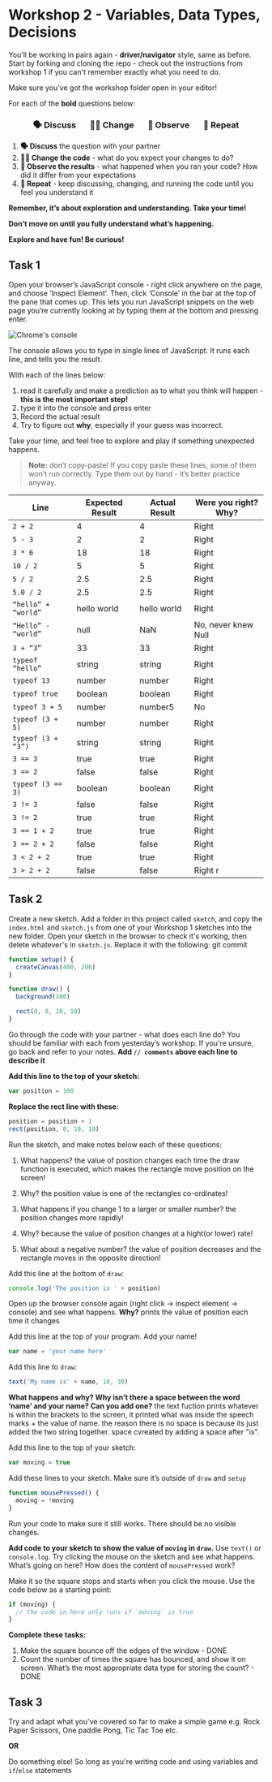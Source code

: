 # Workshop 2 - Variables, Data Types, Decisions

You’ll be working in pairs again - **driver/navigator** style, same as before.
Start by forking and cloning the repo - check out the instructions from workshop
1 if you can't remember exactly what you need to do.

Make sure you’ve got the workshop folder open in your editor!

For each of the **bold** questions below:

<h3 align="center">
  🗣 Discuss &nbsp;&nbsp;&nbsp;&nbsp;&nbsp;
  👩‍💻 Change &nbsp;&nbsp;&nbsp;&nbsp;&nbsp;
  👀 Observe &nbsp;&nbsp;&nbsp;&nbsp;&nbsp;
  🔄 Repeat
</h3>

1. **🗣 Discuss** the question with your partner
2. **👩‍💻 Change the code** - what do you expect your changes to do?
3. **👀 Observe the results** - what happened when you ran your code? How did it
   differ from your expectations
4. **🔄 Repeat** - keep discussing, changing, and running the code until you
   feel you understand it

**Remember, it’s about exploration and understanding. Take your time!**

**Don’t move on until you fully understand what’s happening.**

**Explore and have fun! Be curious!**

## Task 1

Open your browser’s JavaScript console - right click anywhere on the page, and
choose ‘Inspect Element’. Then, click ‘Console’ in the bar at the top of the
pane that comes up. This lets you run JavaScript snippets on the web page you’re
currently looking at by typing them at the bottom and pressing enter.

![Chrome's console](./img/console.png)

The console allows you to type in single lines of JavaScript. It runs each line,
and tells you the result.

With each of the lines below:

1. read it carefully and make a prediction as to what you think will happen -
   **this is the most important step!**
2. type it into the console and press enter
3. Record the actual result
4. Try to figure out **why**, especially if your guess was incorrect.

Take your time, and feel free to explore and play if something unexpected
happens.

> **Note:** don’t copy-paste! If you copy paste these lines, some of them won’t
> run correctly. Type them out by hand - it’s better practice anyway.

| Line                | Expected Result | Actual Result | Were you right? Why? |
| ------------------- | --------------- | ------------- | -------------------- |
| `2 + 2`             |     4           |       4       |    Right             |
| `5 - 3`             |      2          |        2      |    Right             |
| `3 * 6`             |       18        |        18     |    Right             |
| `10 / 2`            |         5       |           5   |    Right             |
| `5 / 2`             |        2.5      |          2.5  |    Right             |
| `5.0 / 2`           |   2.5           |     2.5       |    Right             |
| `“hello” + “world”` |  hello world    |hello world    |    Right             |
| `“Hello” - “world”` |        null     |    NaN        | No, never knew Null  |
| `3 + “3”`           |      33         |       33      |   Right              |
| `typeof “hello”`    |  string         |     string    |   Right              |
| `typeof 13`         |   number        |         number|   Right              |
| `typeof true`       |boolean          |   boolean     |   Right              |
| `typeof 3 + 5`      |       number    |      number5  |   No                 |
| `typeof (3 + 5)`    |      number     |      number   |   Right              |
| `typeof (3 + “3”)`  |       string    |       string  |   Right              |
| `3 == 3`            |    true         |        true   |   Right              |
| `3 == 2`            |      false      |       false   |   Right              |
| `typeof (3 == 3)`   |      boolean    |     boolean   |   Right              |
| `3 != 3`            |      false      |       false   |   Right              |
| `3 != 2`            |   true          |     true      |   Right              |
| `3 == 1 + 2`        |   true          |         true  |   Right              |
| `3 == 2 + 2`        |    false        |  false        |   Right              |
| `3 < 2 + 2`         |     true        |   true        |   Right              |
| `3 > 2 + 2`         |       false     |  false        |   Right r            |

## Task 2

Create a new sketch. Add a folder in this project called `sketch`, and copy the
`index.html` and `sketch.js` from one of your Workshop 1 sketches into the new
folder. Open your sketch in the browser to check it's working, then delete
whatever's in `sketch.js`. Replace it with the following:
git commit
```js
function setup() {
  createCanvas(400, 200)
}

function draw() {
  background(100)

  rect(0, 0, 10, 10)
}
```

Go through the code with your partner - what does each line do? You should be
familiar with each from yesterday’s workshop. If you're unsure, go back and
refer to your notes. **Add `// comments` above each line to describe it**

**Add this line to the top of your sketch:**

```js
var position = 100
```

**Replace the rect line with these:**

```js
position = position + 1
rect(position, 0, 10, 10)
```

Run the sketch, and make notes below each of these questions:

1. What happens?
the value of position changes each time the draw function is executed, which makes the rectangle move position on the screen!

2. Why?
the position value is one of the rectangles co-ordinates!

3. What happens if you change 1 to a larger or smaller number?
the position changes more rapidly!
4. Why?
because the value of position changes at a hight(or lower) rate!

5. What about a negative number? the value of position decreases and the rectangle moves in the opposite direction!

Add this line at the bottom of `draw`:

```js
console.log('The position is ' + position)
```

Open up the browser console again (right click -> inspect element -> console)
and see what happens. **Why?**
prints the value of position each time it changes

Add this line at the top of your program. Add your name!

```js
var name = 'your name here'
```

Add this line to `draw`:

```js
text('My name is' + name, 10, 30)
```

**What happens and why? Why isn’t there a space between the word ‘name’ and your
name? Can you add one?**
the text fuction prints whatever is within the brackets to the screen, it printed what was inside the speech marks + the value of name.  the reason there is no space is because its just added the two string together. space cvreated by adding a space after "is".

Add this line to the top of your sketch:

```js
var moving = true
```

Add these lines to your sketch. Make sure it’s outside of `draw` and `setup`

```js
function mousePressed() {
  moving = !moving
}
```

Run your code to make sure it still works. There should be no visible changes.

**Add code to your sketch to show the value of `moving` in `draw`.** Use
`text()` or `console.log`. Try clicking the mouse on the sketch and see what
happens. What’s going on here? How does the content of `mousePressed` work?

Make it so the square stops and starts when you click the mouse. Use the code
below as a starting point:

```js
if (moving) {
  // the code in here only runs if `moving` is true
}
```

**Complete these tasks:**

1. Make the square bounce off the edges of the window - DONE
2. Count the number of times the square has bounced, and show it on screen.
   What’s the most appropriate data type for storing the count? - DONE

## Task 3

Try and adapt what you've covered so far to make a simple game e.g. Rock Paper
Scissors, One paddle Pong, Tic Tac Toe etc.

**OR**

Do something else! So long as you're writing code and using variables and
`if`/`else` statements

